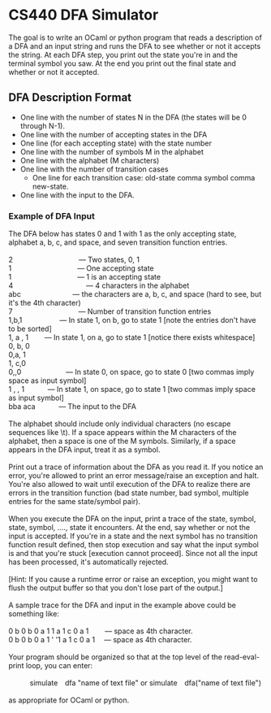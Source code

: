 # CS440 DFA Simulator
The goal is to write an OCaml or python program that reads a description of a DFA and an input string and runs the DFA to see whether or not it accepts the string. At each DFA step, you print out the state you're in and the terminal symbol you saw. At the end you print out the final state and whether or not it accepted.
## DFA Description Format
* One line with the number of states N in the DFA (the states will be 0 through N-1).
* One line with the number of accepting states in the DFA
* One line (for each accepting state) with the state number
* One line with the number of symbols M in the alphabet
* One line with the alphabet (M characters)
* One line with the number of transition cases
  * One line for each transition case: old-state comma symbol comma new-state.
* One line with the input to the DFA.
### Example of DFA Input
The DFA below has states 0 and 1 with 1 as the only accepting state, alphabet a, b, c, and space,
and seven transition function entries.<br /><br />
2          — Two states, 0, 1<br />
1          — One accepting state<br />
1          — 1 is an accepting state<br />
4           — 4 characters in the alphabet<br />
abc        — the characters are a, b, c, and space (hard to see, but it's the 4th character)<br />
7          — Number of transition function entries<br />
1,b,1      — In state 1, on b, go to state 1 [note the entries don't have to be sorted]<br />
1, a , 1   — In state 1, on a, go to state 1 [notice there exists whitespace]<br />
0, b, 0<br />
0,a, 1<br />
1, c,0<br />
0,,0       — In state 0, on space, go to state 0 [two commas imply space as input symbol]<br />
1 , , 1    — In state 1, on space, go to state 1 [two commas imply space as input symbol]<br />
bba aca    — The input to the DFA<br /><br />
The alphabet should include only individual characters (no escape sequences like \t). If a space
appears within the M characters of the alphabet, then a space is one of the M symbols. Similarly, if
a space appears in the DFA input, treat it as a symbol.<br /><br />
Print out a trace of information about the DFA as you read it. If you notice an error, you're allowed
to print an error message/raise an exception and halt. You're also allowed to wait until execution
of the DFA to realize there are errors in the transition function (bad state number, bad symbol,
multiple entries for the same state/symbol pair).<br /><br />
When you execute the DFA on the input, print a trace of the state, symbol, state, symbol, ...., state it
encounters. At the end, say whether or not the input is accepted. If you're in a state and the next
symbol has no transition function result defined, then stop execution and say what the input
symbol is and that you're stuck [execution cannot proceed]. Since not all the input has been
processed, it's automatically rejected.<br /><br />
[Hint: If you cause a runtime error or raise an exception, you might want to flush the output buffer
so that you don't lose part of the output.]<br /><br />
A sample trace for the DFA and input in the example above could be something like:<br /><br />
0 b 0 b 0 a 1 1 a 1 c 0 a 1   — space as 4th character.<br />
0 b 0 b 0 a 1 ' '1 a 1 c 0 a 1  — space as 4th character.<br /><br />
Your program should be organized so that at the top level of the read-eval-print loop, you can enter:<br /><br />
   simulate dfa "name of text file" or simulate dfa("name of text file")<br /><br />
as appropriate for OCaml or python.